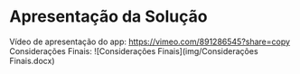 # Apresentação da Solução

Vídeo de apresentação do app: https://vimeo.com/891286545?share=copy
Considerações Finais: ![Considerações Finais](img/Considerações Finais.docx)
